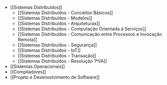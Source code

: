 - [[Sistemas Distribuídos]]
	- [[Sistemas Distribuídos - Conceitos Básicos]]
	- [[Sistemas Distribuídos - Modelos]]
	- [[Sistemas Distribuídos - Arquiteturas]]
	- [[Sistemas Distribuídos - Computação Orientada à Serviços]]
	- [[Sistemas Distribuídos - Comunicação entre Processos e Invocação Remota]]
	- [[Sistemas Distribuídos - Segurança]]
	- [[Sistemas Distribuídos - IoT]]
	- [[Sistemas Distribuídos - Transação]]
	- [[Sistemas Distribuídos - Resolução 1ªVA]]
- [[Sistemas Operacionais]]
- [[Compiladores]]
- [[Projeto e Desenvolvimento de Software]]